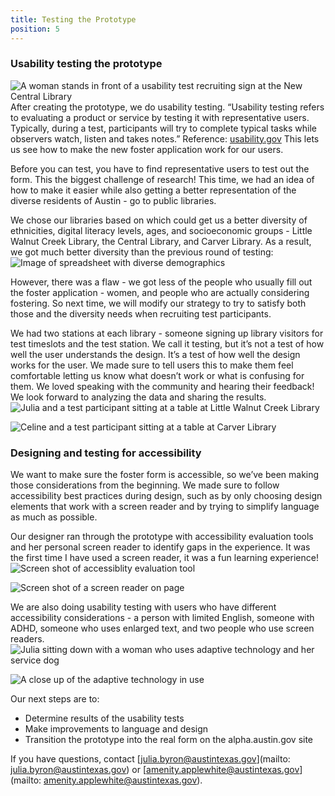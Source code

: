 ```yaml
---
title: Testing the Prototype
position: 5
---
```


### Usability testing the prototype
![A woman stands in front of a usability test recruiting sign at the New Central Library](/assets/img/projects/digital-services-discovery/img_1837__1__2.jpg)
After creating the prototype, we do usability testing. “Usability testing refers to evaluating a product or service by testing it with representative users. Typically, during a test, participants will try to complete typical tasks while observers watch, listen and takes notes.” Reference: [usability.gov](https://www.usability.gov/how-to-and-tools/methods/usability-testing.html]) This lets us see how to make the new foster application work for our users. 

Before you can test, you have to find representative users to test out the form. This the biggest challenge of research! This time, we had an idea of how to make it easier while also getting a better representation of the diverse residents of Austin - go to public libraries.

We chose our libraries based on which could get us a better diversity of ethnicities, digital literacy levels, ages, and socioeconomic groups - Little Walnut Creek Library, the Central Library, and Carver Library. As a result, we got much better diversity than the previous round of testing:
![Image of spreadsheet with diverse demographics](/assets/img/projects/digital-services-discovery/foster_app_usability_SSrCf.jpg)

However, there was a flaw - we got less of the people who usually fill out the foster application - women, and people who are actually considering fostering. So next time, we will modify our strategy to try to satisfy both those and the diversity needs when recruiting test participants.

We had two stations at each library - someone signing up library visitors for test timeslots and the test station. We call it testing, but it’s not a test of how well the user understands the design. It’s a test of how well the design works for the user. We made sure to tell users this to make them feel comfortable letting us know what doesn’t work or what is confusing for them. We loved speaking with the community and hearing their feedback! We look forward to analyzing the data and sharing the results.
![Julia and a test participant sitting at a table at Little Walnut Creek Library](/assets/img/projects/digital-services-discovery/img_0546.jpg)

![Celine and a test participant sitting at a table at Carver Library](/assets/img/projects/digital-services-discovery/img_0577.jpg)

### Designing and testing for accessibility
We want to make sure the foster form is accessible, so we’ve been making those considerations from the beginning. 
We made sure to follow accessibility best practices during design, such as by only choosing design elements that work with a screen reader and by trying to simplify language as much as possible.

Our designer ran through the prototype with accessibility evaluation tools and her personal screen reader to identify gaps in the experience. It was the first time I have used a screen reader, it was a fun learning experience!
![Screen shot of accessiblity evaluation tool](/assets/img/projects/digital-services-discovery/accessibility_evalua_1dS3x.jpg)

![Screen shot of a screen reader on page](/assets/img/projects/digital-services-discovery/screen_reader.jpg)

We are also doing usability testing with users who have different accessibility considerations - a person with limited English, someone with ADHD, someone who uses enlarged text, and two people who use screen readers.
![Julia sitting down with a woman who uses adaptive technology and her service dog](/assets/img/projects/digital-services-discovery/img_0821_2.jpg)

![A close up of the adaptive technology in use](/assets/img/projects/digital-services-discovery/img_0809_2.jpg)

Our next steps are to:

* Determine results of the usability tests
* Make improvements to language and design
* Transition the prototype into the real form on the alpha.austin.gov site


If you have questions, contact [julia.byron@austintexas.gov](mailto: julia.byron@austintexas.gov) or [amenity.applewhite@austintexas.gov](mailto: amenity.applewhite@austintexas.gov).
